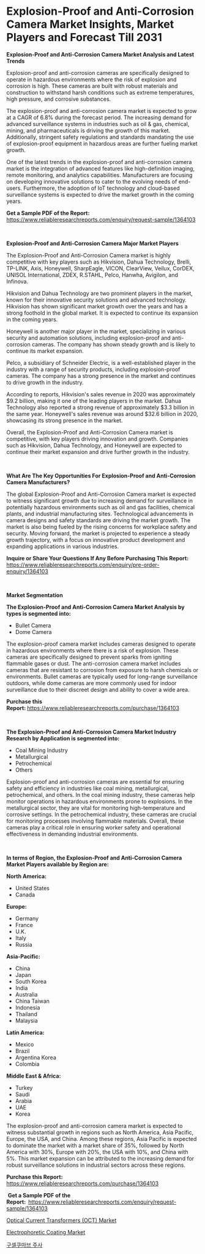 <p><h1>Explosion-Proof and Anti-Corrosion Camera Market Insights, Market Players and Forecast Till 2031</h1></p><p><strong>Explosion-Proof and Anti-Corrosion Camera Market Analysis and Latest Trends</strong></p>
<p><p>Explosion-proof and anti-corrosion cameras are specifically designed to operate in hazardous environments where the risk of explosion and corrosion is high. These cameras are built with robust materials and construction to withstand harsh conditions such as extreme temperatures, high pressure, and corrosive substances.</p><p>The explosion-proof and anti-corrosion camera market is expected to grow at a CAGR of 6.8% during the forecast period. The increasing demand for advanced surveillance systems in industries such as oil & gas, chemical, mining, and pharmaceuticals is driving the growth of this market. Additionally, stringent safety regulations and standards mandating the use of explosion-proof equipment in hazardous areas are further fueling market growth.</p><p>One of the latest trends in the explosion-proof and anti-corrosion camera market is the integration of advanced features like high-definition imaging, remote monitoring, and analytics capabilities. Manufacturers are focusing on developing innovative solutions to cater to the evolving needs of end-users. Furthermore, the adoption of IoT technology and cloud-based surveillance systems is expected to drive the market growth in the coming years.</p></p>
<p><strong>Get a Sample PDF of the Report:&nbsp;</strong> <a href="https://www.reliableresearchreports.com/enquiry/request-sample/1364103">https://www.reliableresearchreports.com/enquiry/request-sample/1364103</a></p>
<p>&nbsp;</p>
<p><strong>Explosion-Proof and Anti-Corrosion Camera Major Market Players</strong></p>
<p><p>The Explosion-Proof and Anti-Corrosion Camera market is highly competitive with key players such as Hikvision, Dahua Technology, Brelli, TP-LINK, Axis, Honeywell, SharpEagle, VICON, ClearView, Veilux, CorDEX, UNISOL International, ZDEX, R.STAHL, Pelco, Hanwha, Avigilon, and Infinova.</p><p>Hikvision and Dahua Technology are two prominent players in the market, known for their innovative security solutions and advanced technology. Hikvision has shown significant market growth over the years and has a strong foothold in the global market. It is expected to continue its expansion in the coming years.</p><p>Honeywell is another major player in the market, specializing in various security and automation solutions, including explosion-proof and anti-corrosion cameras. The company has shown steady growth and is likely to continue its market expansion.</p><p>Pelco, a subsidiary of Schneider Electric, is a well-established player in the industry with a range of security products, including explosion-proof cameras. The company has a strong presence in the market and continues to drive growth in the industry.</p><p>According to reports, Hikvision's sales revenue in 2020 was approximately $9.2 billion, making it one of the leading players in the market. Dahua Technology also reported a strong revenue of approximately $3.3 billion in the same year. Honeywell's sales revenue was around $32.6 billion in 2020, showcasing its strong presence in the market.</p><p>Overall, the Explosion-Proof and Anti-Corrosion Camera market is competitive, with key players driving innovation and growth. Companies such as Hikvision, Dahua Technology, and Honeywell are expected to continue their market expansion and drive further growth in the industry.</p></p>
<p>&nbsp;</p>
<p><strong>What Are The Key Opportunities For Explosion-Proof and Anti-Corrosion Camera Manufacturers?</strong></p>
<p><p>The global Explosion-Proof and Anti-Corrosion Camera market is expected to witness significant growth due to increasing demand for surveillance in potentially hazardous environments such as oil and gas facilities, chemical plants, and industrial manufacturing sites. Technological advancements in camera designs and safety standards are driving the market growth. The market is also being fueled by the rising concerns for workplace safety and security. Moving forward, the market is projected to experience a steady growth trajectory, with a focus on innovative product development and expanding applications in various industries.</p></p>
<p><strong>Inquire or Share Your Questions If Any Before Purchasing This Report:</strong> <a href="https://www.reliableresearchreports.com/enquiry/pre-order-enquiry/1364103">https://www.reliableresearchreports.com/enquiry/pre-order-enquiry/1364103</a></p>
<p>&nbsp;</p>
<p><strong>Market Segmentation</strong></p>
<p><strong>The Explosion-Proof and Anti-Corrosion Camera Market Analysis by types is segmented into:</strong></p>
<p><ul><li>Bullet Camera</li><li>Dome Camera</li></ul></p>
<p><p>The explosion-proof camera market includes cameras designed to operate in hazardous environments where there is a risk of explosion. These cameras are specifically designed to prevent sparks from igniting flammable gases or dust. The anti-corrosion camera market includes cameras that are resistant to corrosion from exposure to harsh chemicals or environments. Bullet cameras are typically used for long-range surveillance outdoors, while dome cameras are more commonly used for indoor surveillance due to their discreet design and ability to cover a wide area.</p></p>
<p><strong>Purchase this Report:&nbsp;</strong><a href="https://www.reliableresearchreports.com/purchase/1364103">https://www.reliableresearchreports.com/purchase/1364103</a></p>
<p>&nbsp;</p>
<p><strong>The Explosion-Proof and Anti-Corrosion Camera Market Industry Research by Application is segmented into:</strong></p>
<p><ul><li>Coal Mining Industry</li><li>Metallurgical</li><li>Petrochemical</li><li>Others</li></ul></p>
<p><p>Explosion-proof and anti-corrosion cameras are essential for ensuring safety and efficiency in industries like coal mining, metallurgical, petrochemical, and others. In the coal mining industry, these cameras help monitor operations in hazardous environments prone to explosions. In the metallurgical sector, they are vital for monitoring high-temperature and corrosive settings. In the petrochemical industry, these cameras are crucial for monitoring processes involving flammable materials. Overall, these cameras play a critical role in ensuring worker safety and operational effectiveness in demanding industrial environments.</p></p>
<p>&nbsp;</p>
<p><strong>In terms of Region, the Explosion-Proof and Anti-Corrosion Camera Market Players available by Region are:</strong></p>
<p>
    <p> <strong> North America: </strong>
        <ul>
            <li>United States</li>
            <li>Canada</li>
        </ul>
        </p> 
    <p> <strong> Europe: </strong>
        <ul>
            <li>Germany</li>
            <li>France</li>
            <li>U.K.</li>
            <li>Italy</li>
            <li>Russia</li>
        </ul>
        </p> 
    <p> <strong> Asia-Pacific: </strong>
        <ul>
            <li>China</li>
            <li>Japan</li>
            <li>South Korea</li>
            <li>India</li>
            <li>Australia</li>
            <li>China Taiwan</li>
            <li>Indonesia</li>
            <li>Thailand</li>
            <li>Malaysia</li>
        </ul>
        </p> 
    <p> <strong> Latin America: </strong>
        <ul>
            <li>Mexico</li>
            <li>Brazil</li>
            <li>Argentina Korea</li>
            <li>Colombia</li>
        </ul>
        </p> 
    <p> <strong> Middle East & Africa: </strong>
        <ul>
            <li>Turkey</li>
            <li>Saudi</li>
            <li>Arabia</li>
            <li>UAE</li>
            <li>Korea</li>
        </ul>
    </p>
    </p>
<p><p>The explosion-proof and anti-corrosion camera market is expected to witness substantial growth in regions such as North America, Asia Pacific, Europe, the USA, and China. Among these regions, Asia Pacific is expected to dominate the market with a market share of 35%, followed by North America with 30%, Europe with 20%, the USA with 10%, and China with 5%. This market expansion can be attributed to the increasing demand for robust surveillance solutions in industrial sectors across these regions.</p></p>
<p><strong>Purchase this Report: </strong><a href="https://www.reliableresearchreports.com/purchase/1364103">https://www.reliableresearchreports.com/purchase/1364103</a></p>
<p>&nbsp;<strong>Get a Sample PDF of the Report:&nbsp;&nbsp;</strong><a href="https://www.reliableresearchreports.com/enquiry/request-sample/1364103">https://www.reliableresearchreports.com/enquiry/request-sample/1364103</a></p>
<p><strong></strong></p>
<p><p><a href="https://github.com/seekum/Market-Research-Report-List-2/blob/main/optical-current-transformers-oct-market.md">Optical Current Transformers (OCT) Market</a></p><p><a href="https://iodized-pantydraco-05c.notion.site/Electrophoretic-Coating-Market-Size-Focuses-on-Market-Dynamics-In-Depth-Analysis-and-Future-Project-177eaa3a92ac43588a268b8e769d3306">Electrophoretic Coating Market</a></p><p><a href="https://github.com/JonHarrtis67676y/Market-Research-Report-List-1/blob/main/970163012634.md">구셀쿠마브 주사</a></p></p>